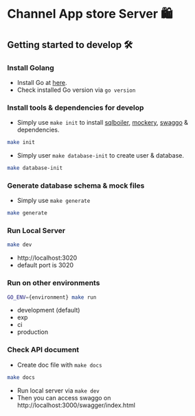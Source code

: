 
# Channel App store Server 🛍️

## Getting started to develop 🛠️

### Install Golang

- Install Go at [here](https://go.dev/doc/install).
- Check installed Go version via `go version`

### Install tools & dependencies for develop

- Simply use `make init` to install [sqlboiler](https://github.com/volatiletech/sqlboiler), [mockery](https://github.com/vektra/mockery), [swaggo](https://github.com/swaggo/swag) & dependencies.

```bash
make init
```

- Simply user `make database-init` to create user & database.

```bash
make database-init
```

### Generate database schema & mock files

- Simply use `make generate`

```bash
make generate
```

### Run Local Server
```bash
make dev
```
- http://localhost:3020
- default port is 3020

### Run on other environments
```bash
GO_ENV={environment} make run
```
- development (default)
- exp
- ci
- production

### Check API document
- Create doc file with `make docs`
```bash
make docs
```
- Run local server via `make dev`
- Then you can access swaggo on http://localhost:3000/swagger/index.html
